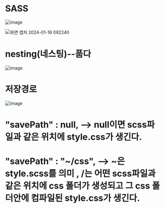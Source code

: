 # SASS

![image](https://github.com/Sary556/SASS/assets/141836031/713b4af8-4f30-4829-bcd3-fbc57a6b8d54)

![화면 캡처 2024-01-16 092240](https://github.com/Sary556/SASS/assets/141836031/5e439033-e172-4351-8a80-a0a83f686876)

# nesting(네스팅)--품다
![image](https://github.com/Sary556/SASS/assets/141836031/a5837726-a2ef-41aa-8a6e-f20f56b31604)


# 저장경로
![image](https://github.com/Sary556/SASS/assets/141836031/62169c42-49cc-4b85-948b-77862ae08a5b)

# "savePath" : null, --> null이면 scss파일과 같은 위치에 style.css가 생긴다.

# "savePath" : "~/css", --> ~은 style.scss를 의미 , /는 어떤 scss파일과 같은 위치에 css 폴더가 생성되고 그 css 폴더안에 컴파일된 style.css가 생긴다.
